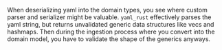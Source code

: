 When deserializing yaml into the domain types, you see where custom parser and
serializer might be valuable. `yaml_rust` effectively parses the yaml string,
but returns unvalidated generic data structures like vecs and hashmaps. Then
during the ingestion process where you convert into the domain model, you have
to validate the shape of the generics anyways.
